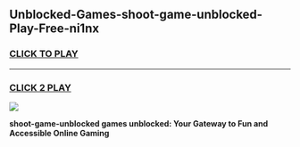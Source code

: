 
## Unblocked-Games-shoot-game-unblocked-Play-Free-ni1nx
<h3>
<a href="https://premium76.site?title=shoot-game-unblocked&ref=09A">CLICK TO PLAY</a></h3>
<hr>

<h3>
<a href="https://premium76.site?title=shoot-game-unblocked&ref=09A">CLICK 2 PLAY</a>
  
</h3>

<a href="https://premium76.site?title=shoot-game-unblocked&ref=09A"><img src="https://clearcache.store/games.png"></a>


**shoot-game-unblocked games unblocked: Your Gateway to Fun and Accessible Online Gaming**
